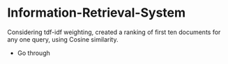 # Information-Retrieval-System
Considering tdf-idf weighting, created a ranking of first ten documents for any one query, using Cosine similarity.

* Go through 
